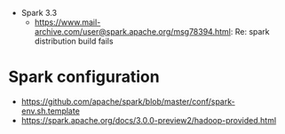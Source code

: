 
   * Spark 3.3 
      * https://www.mail-archive.com/user@spark.apache.org/msg78394.html: Re: spark distribution build fails

# Spark configuration
   * https://github.com/apache/spark/blob/master/conf/spark-env.sh.template
   * https://spark.apache.org/docs/3.0.0-preview2/hadoop-provided.html